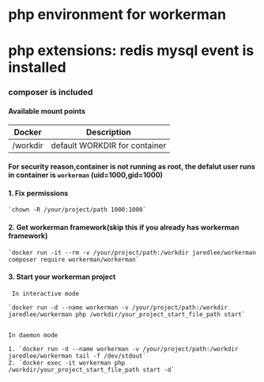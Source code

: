 # php environment for workerman 
# php extensions: redis mysql event is installed

### composer is included

#### Available mount points

| Docker              | Description |
|---------------------|-------------|
| /workdir | default WORKDIR for container |

#### For security reason,container is not running as root, the defalut user runs in container is `workerman` (uid=1000,gid=1000)

#### 1. Fix permissions

    `chown -R /your/project/path 1000:1000` 

#### 2. Get workerman framework(skip this if you already has workerman framework)

    `docker run -it --rm -v /your/project/path:/workdir jaredlee/workerman composer require workerman/workerman` 


#### 3. Start your workerman project 
     In interactive mode  
     
    `docker run -d --name workerman -v /your/project/path:/workdir jaredlee/workerman php /workdir/your_project_start_file_path start`


    In daemon mode
    
    1. `docker run -d --name workerman -v /your/project/path:/workdir jaredlee/workerman tail -f /dev/stdout`
    2. `docker exec -it workerman php /workdir/your_project_start_file_path start -d`
